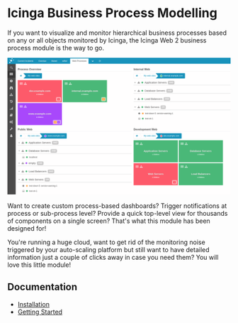 # Icinga Business Process Modelling

If you want to visualize and monitor hierarchical business processes based on
any or all objects monitored by Icinga, the Icinga Web 2 business process
module is the way to go.

[![Dashboard](screenshot/16_dashboard/1603_businessprocesses_on_dashboard.png)](doc/16-Add-To-Dashboard.md)

Want to create custom process-based dashboards? Trigger notifications at
process or sub-process level? Provide a quick top-level view for thousands of
components on a single screen? That's what this module has been designed for!

You're running a huge cloud, want to get rid of the monitoring noise triggered
by your auto-scaling platform but still want to have detailed information just
a couple of clicks away in case you need them? You will love this little module!

## Documentation

* [Installation](02-Installation.md)
* [Getting Started](03-Getting-Started.md)
